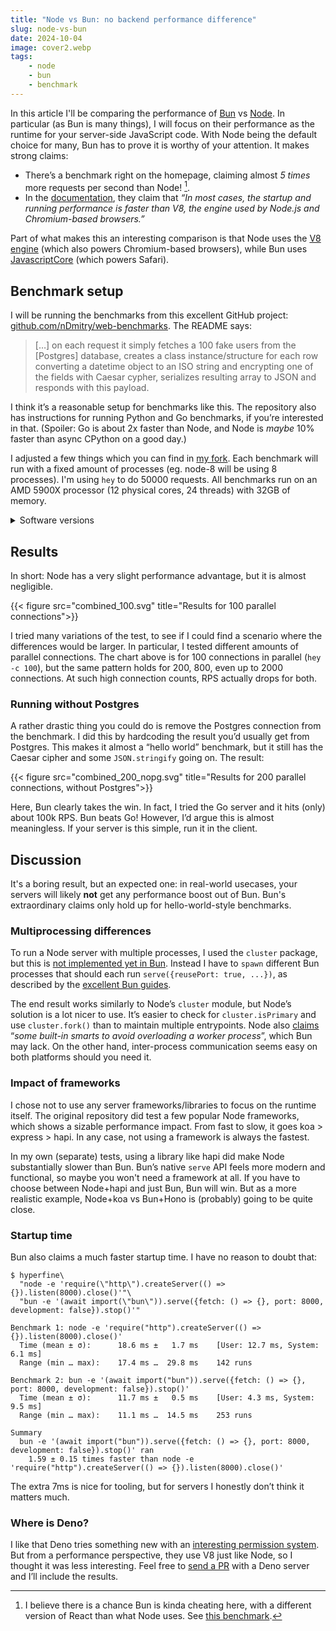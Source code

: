```yaml
---
title: "Node vs Bun: no backend performance difference"
slug: node-vs-bun
date: 2024-10-04
image: cover2.webp
tags:
    - node
    - bun
    - benchmark
---
```


In this article I'll be comparing the performance of [Bun](https://bun.sh/) vs [Node](https://nodejs.org/). In particular (as Bun is many things), I will focus on their performance as the runtime for your server-side JavaScript code. With Node being the default choice for many, Bun has to prove it is worthy of your attention. It makes strong claims:

- There’s a benchmark right on the homepage, claiming almost *5 times* more requests per second than Node! [^1].
- In the [documentation](https://bun.sh/docs/cli/run#performance), they claim that *“In most cases, the startup and running performance is faster than V8, the engine used by Node.js and Chromium-based browsers.”*

[^1]: I believe there is a chance Bun is kinda cheating here, with a different version of React than what Node uses. See [this benchmark](https://medium.com/deno-the-complete-reference/node-js-vs-deno-vs-bun-server-side-rendering-performance-comparison-f80a5abc766f).

Part of what makes this an interesting comparison is that Node uses the [V8 engine](https://v8.dev/) (which also powers Chromium-based browsers), while Bun uses [JavascriptCore](https://developer.apple.com/documentation/javascriptcore) (which powers Safari).



## Benchmark setup

I will be running the benchmarks from this excellent GitHub project: [github.com/nDmitry/web-benchmarks](https://github.com/nDmitry/web-benchmarks). The README says:

> […] on each request it simply fetches a 100 fake users from the \[Postgres\] database, creates a class instance/structure for each row converting a datetime object to an ISO string and encrypting one of the fields with Caesar cypher, serializes resulting array to JSON and responds with this payload.
>

I think it’s a reasonable setup for benchmarks like this. The repository also has instructions for running Python and Go benchmarks, if you’re interested in that. (Spoiler: Go is about 2x faster than Node, and Node is *maybe* 10% faster than async CPython on a good day.)

I adjusted a few things which you can find in [my fork](https://github.com/evertheylen/web-benchmarks). Each benchmark will run with a fixed amount of processes (eg. node-8 will be using 8 processes). I'm using `hey` to do 50000 requests. All benchmarks run on an AMD 5900X processor (12 physical cores, 24 threads) with 32GB of memory.

<details>
<summary>Software versions</summary>

    - OS: Arch Linux, kernel 6.9.7-arch1-1
    - Node: v22.9.0
    - Bun: 1.0.28
    - hey: 0.1.4-6
</details>



## Results

In short: Node has a very slight performance advantage, but it is almost negligible.

{{< figure src="combined_100.svg" title="Results for 100 parallel connections">}}

I tried many variations of the test, to see if I could find a scenario where the differences would be larger. In particular, I tested different amounts of parallel connections. The chart above is for 100 connections in parallel (`hey -c 100`), but the same pattern holds for 200, 800, even up to 2000 connections. At such high connection counts, RPS actually drops for both.



### Running without Postgres

A rather drastic thing you could do is remove the Postgres connection from the benchmark. I did this by hardcoding the result you’d usually get from Postgres. This makes it almost a “hello world” benchmark, but it still has the Caesar cipher and some `JSON.stringify` going on. The result:

{{< figure src="combined_200_nopg.svg" title="Results for 200 parallel connections, without Postgres">}}

Here, Bun clearly takes the win. In fact, I tried the Go server and it hits (only) about 100k RPS. Bun beats Go! However, I’d argue this is almost meaningless. If your server is this simple, run it in the client.



## Discussion

It's a boring result, but an expected one: in real-world usecases, your servers will likely **not** get any performance boost out of Bun. Bun's extraordinary claims only hold up for hello-world-style benchmarks.


### Multiprocessing differences

To run a Node server with multiple processes, I used the `cluster` package, but this is [not implemented yet in Bun](https://bun.sh/guides/http/cluster). Instead I have to `spawn` different Bun processes that should each run `serve({reusePort: true, ...})`, as described by the [excellent Bun guides](https://bun.sh/guides/http/cluster).

The end result works similarly to Node’s `cluster` module, but Node’s solution is a lot nicer to use. It’s easier to check for `cluster.isPrimary` and use `cluster.fork()` than to maintain multiple entrypoints. Node also [claims](https://nodejs.org/api/cluster.html#how-it-works) “*some built-in smarts to avoid overloading a worker process*”, which Bun may lack. On the other hand, inter-process communication seems easy on both platforms should you need it.


### Impact of frameworks

I chose not to use any server frameworks/libraries to focus on the runtime itself. The original repository did test a few popular Node frameworks, which shows a sizable performance impact. From fast to slow, it goes koa > express > hapi. In any case, not using a framework is always the fastest.

In my own (separate) tests, using a library like hapi did make Node substantially slower than Bun. Bun’s native `serve` API feels more modern and functional, so maybe you won't need a framework at all. If you have to choose between Node+hapi and just Bun, Bun will win. But as a more realistic example, Node+koa vs Bun+Hono is (probably) going to be quite close.


### Startup time

Bun also claims a much faster startup time. I have no reason to doubt that:

```
$ hyperfine\
  "node -e 'require(\"http\").createServer(() => {}).listen(8000).close()'"\
  "bun -e '(await import(\"bun\")).serve({fetch: () => {}, port: 8000, development: false}).stop()'"

Benchmark 1: node -e 'require("http").createServer(() => {}).listen(8000).close()'
  Time (mean ± σ):      18.6 ms ±   1.7 ms    [User: 12.7 ms, System: 6.1 ms]
  Range (min … max):    17.4 ms …  29.8 ms    142 runs

Benchmark 2: bun -e '(await import("bun")).serve({fetch: () => {}, port: 8000, development: false}).stop()'
  Time (mean ± σ):      11.7 ms ±   0.5 ms    [User: 4.3 ms, System: 9.5 ms]
  Range (min … max):    11.1 ms …  14.5 ms    253 runs

Summary
  bun -e '(await import("bun")).serve({fetch: () => {}, port: 8000, development: false}).stop()' ran
    1.59 ± 0.15 times faster than node -e 'require("http").createServer(() => {}).listen(8000).close()'
```

The extra 7ms is nice for tooling, but for servers I honestly don’t think it matters much.


### Where is Deno?

I like that Deno tries something new with an [interesting permission system](https://docs.deno.com/runtime/fundamentals/security/). But from a performance perspective, they use V8 just like Node, so I thought it was less interesting. Feel free to [send a PR](https://github.com/evertheylen/web-benchmarks) with a Deno server and I’ll include the results.

